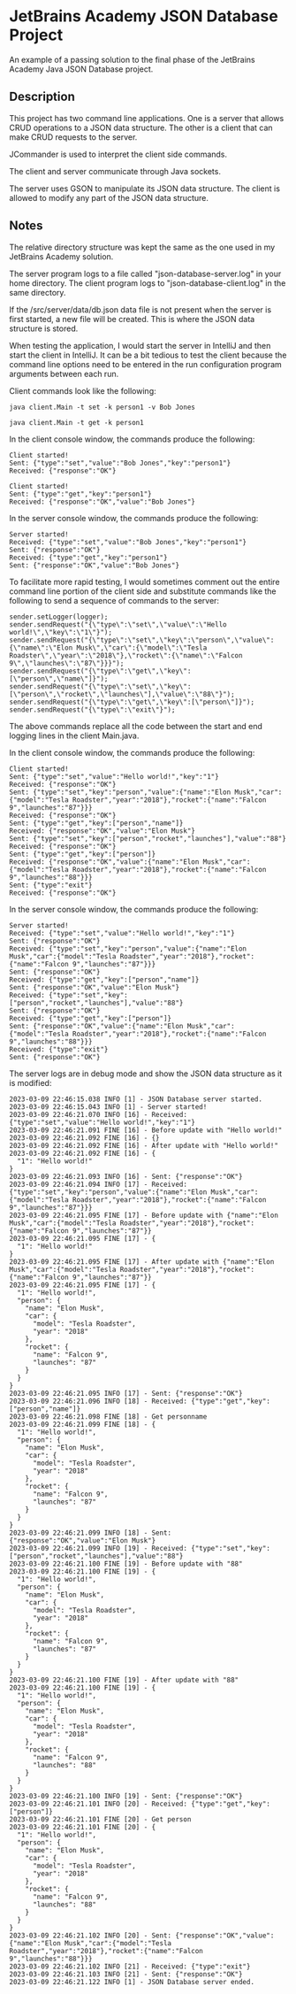 # JetBrains Academy JSON Database Project

An example of a passing solution to the final phase of the JetBrains Academy Java JSON Database project.

## Description

This project has two command line applications. One is a server that allows CRUD operations to a JSON data structure. The other is a client that can make CRUD requests to the server.

JCommander is used to interpret the client side commands.

The client and server communicate through Java sockets.

The server uses GSON to manipulate its JSON data structure. The client is allowed to modify any part of the JSON data structure.

## Notes

The relative directory structure was kept the same as the one used in my JetBrains Academy solution.

The server program logs to a file called "json-database-server.log" in your home directory. The client program logs to "json-database-client.log" in the same directory.

If the /src/server/data/db.json data file is not present when the server is first started, a new file will be created. This is where the JSON data structure is stored.

When testing the application, I would start the server in IntelliJ and then start the client in IntelliJ. It can be a bit tedious to test the client because the command line options need to be entered in the run configuration program arguments between each run.

Client commands look like the following:

```
java client.Main -t set -k person1 -v Bob Jones

java client.Main -t get -k person1
```

In the client console window, the commands produce the following:

```
Client started!
Sent: {"type":"set","value":"Bob Jones","key":"person1"}
Received: {"response":"OK"}

Client started!
Sent: {"type":"get","key":"person1"}
Received: {"response":"OK","value":"Bob Jones"}
```

In the server console window, the commands produce the following:

```
Server started!
Received: {"type":"set","value":"Bob Jones","key":"person1"}
Sent: {"response":"OK"}
Received: {"type":"get","key":"person1"}
Sent: {"response":"OK","value":"Bob Jones"}
```

To facilitate more rapid testing, I would sometimes comment out the entire command line portion of the client side and substitute commands like the following to send a sequence of commands to the server:

```
sender.setLogger(logger);
sender.sendRequest("{\"type\":\"set\",\"value\":\"Hello world!\",\"key\":\"1\"}");
sender.sendRequest("{\"type\":\"set\",\"key\":\"person\",\"value\":{\"name\":\"Elon Musk\",\"car\":{\"model\":\"Tesla Roadster\",\"year\":\"2018\"},\"rocket\":{\"name\":\"Falcon 9\",\"launches\":\"87\"}}}");
sender.sendRequest("{\"type\":\"get\",\"key\":[\"person\",\"name\"]}");
sender.sendRequest("{\"type\":\"set\",\"key\":[\"person\",\"rocket\",\"launches\"],\"value\":\"88\"}");
sender.sendRequest("{\"type\":\"get\",\"key\":[\"person\"]}");
sender.sendRequest("{\"type\":\"exit\"}");
```

The above commands replace all the code between the start and end logging lines in the client Main.java. 

In the client console window, the commands produce the following:

```
Client started!
Sent: {"type":"set","value":"Hello world!","key":"1"}
Received: {"response":"OK"}
Sent: {"type":"set","key":"person","value":{"name":"Elon Musk","car":{"model":"Tesla Roadster","year":"2018"},"rocket":{"name":"Falcon 9","launches":"87"}}}
Received: {"response":"OK"}
Sent: {"type":"get","key":["person","name"]}
Received: {"response":"OK","value":"Elon Musk"}
Sent: {"type":"set","key":["person","rocket","launches"],"value":"88"}
Received: {"response":"OK"}
Sent: {"type":"get","key":["person"]}
Received: {"response":"OK","value":{"name":"Elon Musk","car":{"model":"Tesla Roadster","year":"2018"},"rocket":{"name":"Falcon 9","launches":"88"}}}
Sent: {"type":"exit"}
Received: {"response":"OK"}
```

In the server console window, the commands produce the following:

```
Server started!
Received: {"type":"set","value":"Hello world!","key":"1"}
Sent: {"response":"OK"}
Received: {"type":"set","key":"person","value":{"name":"Elon Musk","car":{"model":"Tesla Roadster","year":"2018"},"rocket":{"name":"Falcon 9","launches":"87"}}}
Sent: {"response":"OK"}
Received: {"type":"get","key":["person","name"]}
Sent: {"response":"OK","value":"Elon Musk"}
Received: {"type":"set","key":["person","rocket","launches"],"value":"88"}
Sent: {"response":"OK"}
Received: {"type":"get","key":["person"]}
Sent: {"response":"OK","value":{"name":"Elon Musk","car":{"model":"Tesla Roadster","year":"2018"},"rocket":{"name":"Falcon 9","launches":"88"}}}
Received: {"type":"exit"}
Sent: {"response":"OK"}
```

The server logs are in debug mode and show the JSON data structure as it is modified:

```
2023-03-09 22:46:15.038 INFO [1] - JSON Database server started.
2023-03-09 22:46:15.043 INFO [1] - Server started!
2023-03-09 22:46:21.070 INFO [16] - Received: {"type":"set","value":"Hello world!","key":"1"}
2023-03-09 22:46:21.091 FINE [16] - Before update with "Hello world!"
2023-03-09 22:46:21.092 FINE [16] - {}
2023-03-09 22:46:21.092 FINE [16] - After update with "Hello world!"
2023-03-09 22:46:21.092 FINE [16] - {
  "1": "Hello world!"
}
2023-03-09 22:46:21.093 INFO [16] - Sent: {"response":"OK"}
2023-03-09 22:46:21.094 INFO [17] - Received: {"type":"set","key":"person","value":{"name":"Elon Musk","car":{"model":"Tesla Roadster","year":"2018"},"rocket":{"name":"Falcon 9","launches":"87"}}}
2023-03-09 22:46:21.095 FINE [17] - Before update with {"name":"Elon Musk","car":{"model":"Tesla Roadster","year":"2018"},"rocket":{"name":"Falcon 9","launches":"87"}}
2023-03-09 22:46:21.095 FINE [17] - {
  "1": "Hello world!"
}
2023-03-09 22:46:21.095 FINE [17] - After update with {"name":"Elon Musk","car":{"model":"Tesla Roadster","year":"2018"},"rocket":{"name":"Falcon 9","launches":"87"}}
2023-03-09 22:46:21.095 FINE [17] - {
  "1": "Hello world!",
  "person": {
    "name": "Elon Musk",
    "car": {
      "model": "Tesla Roadster",
      "year": "2018"
    },
    "rocket": {
      "name": "Falcon 9",
      "launches": "87"
    }
  }
}
2023-03-09 22:46:21.095 INFO [17] - Sent: {"response":"OK"}
2023-03-09 22:46:21.096 INFO [18] - Received: {"type":"get","key":["person","name"]}
2023-03-09 22:46:21.098 FINE [18] - Get personname
2023-03-09 22:46:21.099 FINE [18] - {
  "1": "Hello world!",
  "person": {
    "name": "Elon Musk",
    "car": {
      "model": "Tesla Roadster",
      "year": "2018"
    },
    "rocket": {
      "name": "Falcon 9",
      "launches": "87"
    }
  }
}
2023-03-09 22:46:21.099 INFO [18] - Sent: {"response":"OK","value":"Elon Musk"}
2023-03-09 22:46:21.099 INFO [19] - Received: {"type":"set","key":["person","rocket","launches"],"value":"88"}
2023-03-09 22:46:21.100 FINE [19] - Before update with "88"
2023-03-09 22:46:21.100 FINE [19] - {
  "1": "Hello world!",
  "person": {
    "name": "Elon Musk",
    "car": {
      "model": "Tesla Roadster",
      "year": "2018"
    },
    "rocket": {
      "name": "Falcon 9",
      "launches": "87"
    }
  }
}
2023-03-09 22:46:21.100 FINE [19] - After update with "88"
2023-03-09 22:46:21.100 FINE [19] - {
  "1": "Hello world!",
  "person": {
    "name": "Elon Musk",
    "car": {
      "model": "Tesla Roadster",
      "year": "2018"
    },
    "rocket": {
      "name": "Falcon 9",
      "launches": "88"
    }
  }
}
2023-03-09 22:46:21.100 INFO [19] - Sent: {"response":"OK"}
2023-03-09 22:46:21.101 INFO [20] - Received: {"type":"get","key":["person"]}
2023-03-09 22:46:21.101 FINE [20] - Get person
2023-03-09 22:46:21.101 FINE [20] - {
  "1": "Hello world!",
  "person": {
    "name": "Elon Musk",
    "car": {
      "model": "Tesla Roadster",
      "year": "2018"
    },
    "rocket": {
      "name": "Falcon 9",
      "launches": "88"
    }
  }
}
2023-03-09 22:46:21.102 INFO [20] - Sent: {"response":"OK","value":{"name":"Elon Musk","car":{"model":"Tesla Roadster","year":"2018"},"rocket":{"name":"Falcon 9","launches":"88"}}}
2023-03-09 22:46:21.102 INFO [21] - Received: {"type":"exit"}
2023-03-09 22:46:21.103 INFO [21] - Sent: {"response":"OK"}
2023-03-09 22:46:21.122 INFO [1] - JSON Database server ended.
```
